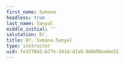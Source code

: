 ```yaml
---
first_name: Sumana
headless: true
last_name: Sanyal
middle_initial: ''
salutation: Dr.
title: Dr. Sumana Sanyal
type: instructor
uid: fe377842-b77e-341d-d1a5-0dbd9badee31
---
```

